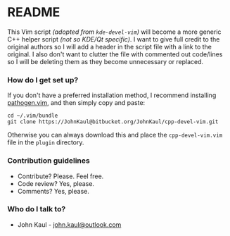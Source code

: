 # README #

This Vim script _(adopted from `kde-devel-vim`)_ will become a more generic C++ helper script _(not so KDE/Qt specific)_. I want to give full credit to the original authors so I will add a header in the script file with a link to the original. I also don't want to clutter the file with commented out code/lines so I will be deleting them as they become unnecessary or replaced.

### How do I get set up? ###
If you don't have a preferred installation method, I recommend installing [pathogen.vim](https://github.com/tpope/vim-pathogen), and then simply copy and paste:

    cd ~/.vim/bundle
    git clone https://JohnKaul@bitbucket.org/JohnKaul/cpp-devel-vim.git

Otherwise you can always download this and place the `cpp-devel-vim.vim` file in the `plugin` directory. 

### Contribution guidelines ###

* Contribute? Please. Feel free.
* Code review? Yes, please.
* Comments? Yes, please.

### Who do I talk to? ###

* John Kaul - john.kaul@outlook.com
